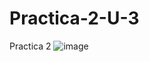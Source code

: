 # Practica-2-U-3
Practica 2
![image](https://github.com/JulioCesarTorresMorales/Practica-2-U-3/assets/149040136/6730fa0a-3f85-48a3-9014-13efcd338e3c)
